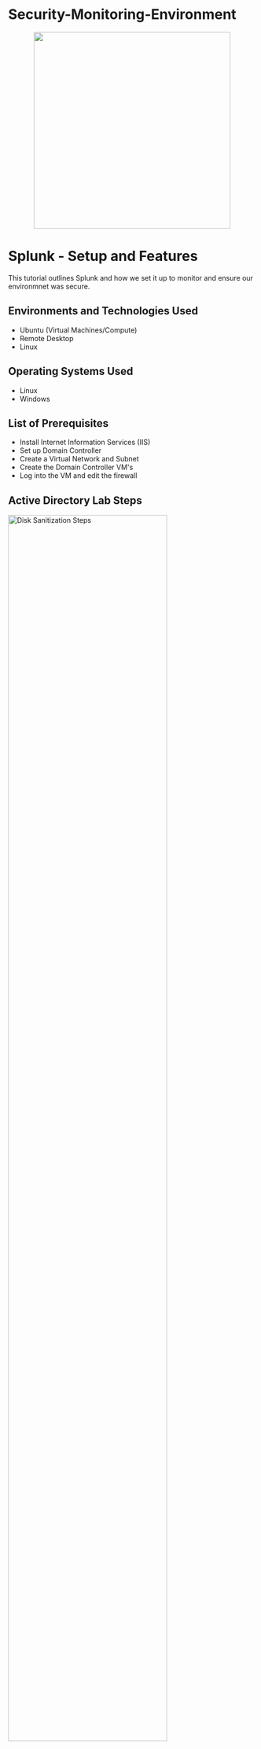 # Security-Monitoring-Environment
<p align="center">
<img src="https://i.imgur.com/I0pUj9e.png" width="400"/> 
</p>

<h1>Splunk - Setup and Features</h1>
This tutorial outlines Splunk and how we set it up to monitor and ensure our environmnet was secure.<br />

<h2>Environments and Technologies Used</h2>

- Ubuntu (Virtual Machines/Compute)
- Remote Desktop
- Linux

<h2>Operating Systems Used </h2>

- Linux
- Windows</b> 

<h2>List of Prerequisites</h2>

- Install Internet Information Services (IIS)
- Set up Domain Controller
- Create a Virtual Network and Subnet
- Create the Domain Controller VM's
- Log into the VM and edit the firewall

<h2>Active Directory Lab Steps</h2>

<p>
<img src="https://i.imgur.com/NH8dzrs.png" height="80%" width="80%" alt="Disk Sanitization Steps"/>
</p>
<p>
This diagram above is the easiest way to show  what I created as far as my client-1 and how it will be communicating with the domain controller. I also went in and created my rescourse groups along with a virtual network and subnet that will be shown in the next slides.
</p>
<br />

<p>
<img src="https://i.imgur.com/NFCbMvV.png" height="80%" width="80%" alt="Disk Sanitization Steps"/>
</p>
<p>
Here we can see that I successfully created my domain controller and set it up properly allowing me to use Server Manager. In this VM is where I can make changes to the firewall and also change client-1 and change the IP to point to my domain controller.
</p>
<br />

<p>
<img src="https://i.imgur.com/X8I8Pet.png" height="80%" width="80%" alt="Disk Sanitization Steps"/>
</p>
<p>
